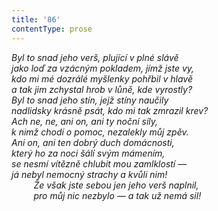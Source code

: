 ```yaml
---
title: '86'
contentType: prose
---
```


<section>

_Byl to snad jeho verš, plující v plné slávě  
jako loď za vzácným pokladem, jímž jste vy,  
kdo mi mé dozrálé myšlenky pohřbil v hlavě  
a tak jim zchystal hrob v lůně, kde vyrostly?  
Byl to snad jeho stín, jejž stíny naučily  
nadlidsky krásně psát, kdo mi tak zmrazil krev?  
Ach ne, ne, ani on, ani ty noční síly,  
k nimž chodí o pomoc, nezalekly můj zpěv.  
Ani on, ani ten dobrý duch domácnosti,  
který ho za noci šálí svým mámením,  
se nesmí vítězně chlubit mou zamlklostí —  
já nebyl nemocný strachy a kvůli nim!  
         Že však jste sebou jen jeho verš naplnil,  
         pro můj nic nezbylo — a tak už nemá sil!_

</section>
